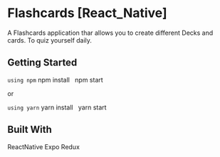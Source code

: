 # Flashcards [React_Native]

A Flashcards application thar allows you to create different Decks and cards. To quiz yourself daily.

## Getting Started

`using npm` 
npm install
&nbsp;
npm start

or 

`using yarn`
yarn install
&nbsp;
yarn start

## Built With

ReactNative
Expo
Redux
